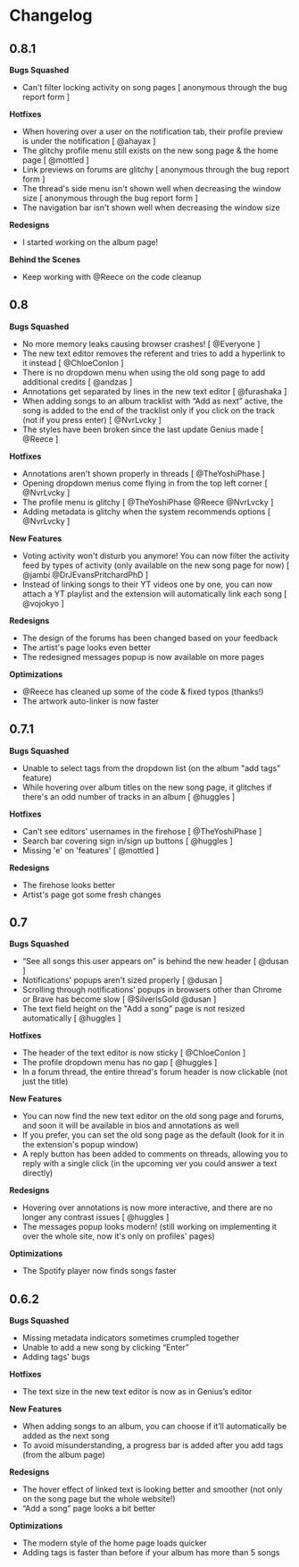 # Changelog

## 0.8.1
**Bugs Squashed**
- Can't filter locking activity on song pages [ anonymous through the bug report form ]

**Hotfixes**
- When hovering over a user on the notification tab, their profile preview is under the notification [ @ahayax ]
- The glitchy profile menu still exists on the new song page & the home page [ @mottled ]
- Link previews on forums are glitchy [ anonymous through the bug report form ]
- The thread's side menu isn't shown well when decreasing the window size [ anonymous through the bug report form ]
- The navigation bar isn't shown well when decreasing the window size

**Redesigns**
- I started working on the album page!

**Behind the Scenes**
- Keep working with @Reece on the code cleanup

## 0.8
**Bugs Squashed**
- No more memory leaks causing browser crashes! [ @Everyone ]
- The new text editor removes the referent and tries to add a hyperlink to it instead [ @ChloeConlon ]
- There is no dropdown menu when using the old song page to add additional credits [ @andzas ]
- Annotations get separated by lines in the new text editor [ @furashaka ]
- When adding songs to an album tracklist with “Add as next” active, the song is added to the end of the tracklist only if you click on the track (not if you press enter) [ @NvrLvcky ]
- The styles have been broken since the last update Genius made [ @Reece ]

**Hotfixes**
- Annotations aren't shown properly in threads [ @TheYoshiPhase ]
- Opening dropdown menus come flying in from the top left corner [ @NvrLvcky ]
- The profile menu is glitchy [ @TheYoshiPhase @Reece @NvrLvcky ]
- Adding metadata is glitchy when the system recommends options [ @NvrLvcky ]

**New Features**
- Voting activity won't disturb you anymore! You can now filter the activity feed by types of activity (only available on the new song page for now) [ @jambi @DrJEvansPritchardPhD ]
- Instead of linking songs to their YT videos one by one, you can now attach a YT playlist and the extension will automatically link each song [ @vojokyo  ]

**Redesigns**
- The design of the forums has been changed based on your feedback
- The artist's page looks even better
- The redesigned messages popup is now available on more pages

**Optimizations**
- @Reece has cleaned up some of the code & fixed typos (thanks!)
- The artwork auto-linker is now faster

## 0.7.1
**Bugs Squashed**
- Unable to select tags from the dropdown list (on the album "add tags" feature)
- While hovering over album titles on the new song page, it glitches if there's an odd number of tracks in an album [ @huggles ]

**Hotfixes**
- Can't see editors' usernames in the firehose [ @TheYoshiPhase ]
- Search bar covering sign in/sign up buttons [ @huggles ]
- Missing 'e' on 'features' [ @mottled ]

**Redesigns**
- The firehose looks better
- Artist's page got some fresh changes

## 0.7
**Bugs Squashed**
- “See all songs this user appears on” is behind the new header [ @dusan ]
- Notifications' popups aren't sized properly [ @dusan ]
- Scrolling through notifications' popups in browsers other than Chrome or Brave has become slow [ @SilverIsGold @dusan ]
- The text field height on the "Add a song" page is not resized automatically [ @huggles ]

**Hotfixes**
- The header of the text editor is now sticky [ @ChloeConlon ]
- The profile dropdown menu has no gap [ @huggles ]
- In a forum thread, the entire thread's forum header is now clickable (not just the title)

**New Features**
- You can now find the new text editor on the old song page and forums, and soon it will be available in bios and annotations as well
- If you prefer, you can set the old song page as the default (look for it in the extension's popup window)
- A reply button has been added to comments on threads, allowing you to reply with a single click (in the upcoming ver you could answer a text directly)

**Redesigns**
- Hovering over annotations is now more interactive, and there are no longer any contrast issues [ @huggles ]
- The messages popup looks modern! (still working on implementing it over the whole site, now it's only on profiles' pages)

**Optimizations**
- The Spotify player now finds songs faster

## 0.6.2
**Bugs Squashed**
- Missing metadata indicators sometimes crumpled together
- Unable to add a new song by clicking “Enter”
- Adding tags' bugs

**Hotfixes**
- The text size in the new text editor is now as in Genius’s editor

**New Features**
- When adding songs to an album, you can choose if it’ll automatically be added as the next song
- To avoid misunderstanding, a progress bar is added after you add tags (from the album page)

**Redesigns**
- The hover effect of linked text is looking better and smoother (not only on the song page but the whole website!)
- “Add a song” page looks a bit better

**Optimizations**
- The modern style of the home page loads quicker
- Adding tags is faster than before if your album has more than 5 songs